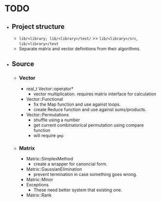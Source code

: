 # TODO

* ## Project structure

	* `lib/<library; lib/<library>/test/` >> `lib/<library>/src`, `lib/<library>/test`
	* Separate matrix and vector definitions from their algorithms.

* ## Source

	* ### Vector
		
		* real_t Vector::operator*
			* vector multiplication. requires matrix interface for calculation
		* Vector::Functional
			* fix the Map function and use against loops.
			* create  Reduce function and use against sums/products.
		* Vector::Permutations
			* shuffle using a number
			* get current combinatorical permutation using compare function
			* will require `gmp`

	* ### Matrix

		* Matrix::SimplexMethod
			* create a wrapper for canoncial form.
		* Matrix::GaussianElimination
			* prevent termination in case something goes wrong.
		* Matrix::Minor
		* Exceptions
			* These need better system that existing one.
		* Matrix::Rank
